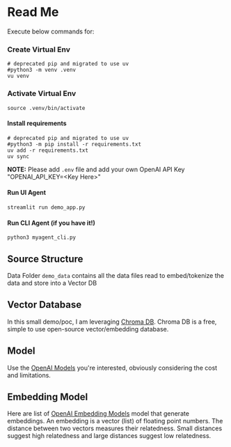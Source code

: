 # Read Me

Execute below commands for:

### Create Virtual Env

```Shell
# deprecated pip and migrated to use uv
#python3 -m venv .venv
vu venv
```

### Activate Virtual Env

```Shell
source .venv/bin/activate
```

#### Install requirements

```Shell
# deprecated pip and migrated to use uv
#python3 -m pip install -r requirements.txt
uv add -r requirements.txt
uv sync
```

**NOTE:** Please add `.env` file and add your own OpenAI API Key "OPENAI_API_KEY=\<Key Here\>"

#### Run UI Agent

```Shell
streamlit run demo_app.py
```

#### Run CLI Agent (if you have it!)

```Shell
python3 myagent_cli.py
```

## Source Structure

Data Folder `demo_data` contains all the data files read to embed/tokenize the data and store into a Vector DB

## Vector Database

In this small demo/poc, I am leveraging [Chroma DB](https://www.trychroma.com/).
Chroma DB is a free, simple to use open-source vector/embedding database.

## Model

Use the [OpenAI Models](https://platform.openai.com/docs/models) you're interested, obviously considering the cost and limitations.

## Embedding Model

Here are list of [OpenAI Embedding Models](https://platform.openai.com/docs/guides/embeddings#embedding-models) model that generate embeddings. An embedding is a vector (list) of floating point numbers. The distance between two vectors measures their relatedness. Small distances suggest high relatedness and large distances suggest low relatedness.
